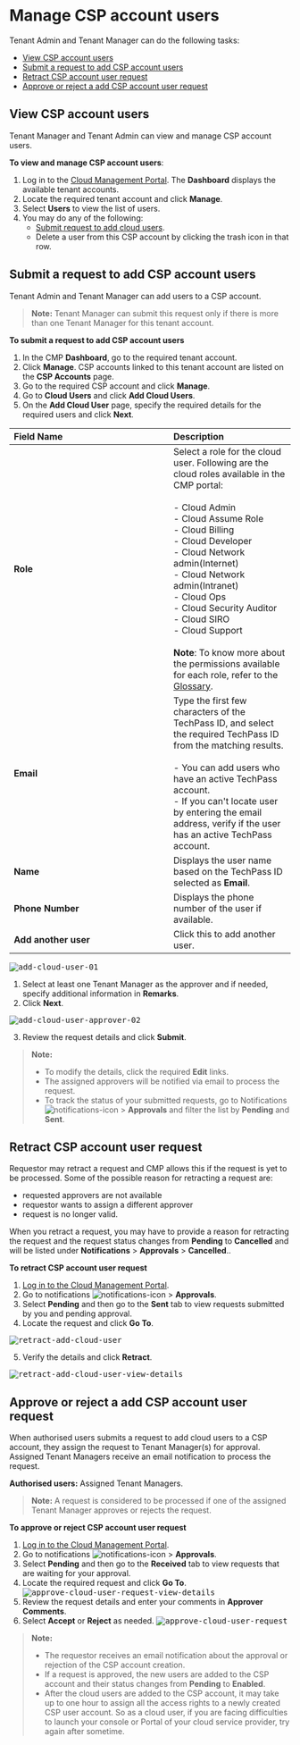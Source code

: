 # Manage CSP account users

Tenant Admin and Tenant Manager can do the following tasks:
- [View CSP account users](#view-csp-account-users)
- [Submit a request to add CSP account users](#submit-a-request-to-add-csp-account-users)
- [Retract CSP account user request](#retract-CSP-account-user-request)
- [Approve or reject a add CSP account user request](#approve-or-reject-a-add-csp-account-user-request)


## View CSP account users
Tenant Manager and Tenant Admin can view and manage CSP account users.

**To view and manage CSP account users**:
1. Log in to the [Cloud Management Portal](log-in-to-cmp). The **Dashboard** displays the available tenant accounts.
2. Locate the required tenant account and click **Manage**.
3. Select **Users** to view the list of users.
4. You may do any of the following:
   - [Submit request to add cloud users](#submit-request-to-add-cloud-users).
   - Delete a user from this CSP account by clicking the trash icon in that row.

## Submit a request to add CSP account users
Tenant Admin and Tenant Manager can add users to a CSP account.

> **Note:**
> Tenant Manager can submit this request only if there is more than one Tenant Manager for this tenant account.

**To submit a request to add CSP account users**

1. In the CMP **Dashboard**, go to the required tenant account.
2. Click **Manage**. CSP accounts linked to this tenant account are listed on the **CSP Accounts** page.
3. Go to the required CSP account and click **Manage**.
4. Go to **Cloud Users** and click **Add Cloud Users**.
5. On the **Add Cloud User** page, specify the required details for the required users and click **Next**.

| <div style="width:270px">Field Name</div>  | Description |
| :------------------------------------------ |:-------------|
| **Role**      | Select a role for the cloud user. Following are the cloud roles available in the CMP portal:<br><br>- Cloud Admin<br>- Cloud Assume Role<br>- Cloud Billing<br>- Cloud Developer<br>- Cloud Network admin(Internet)<br>- Cloud Network admin(Intranet)<br>- Cloud Ops<br>- Cloud Security Auditor<br>- Cloud SIRO<br>- Cloud Support<br><br>**Note**: To know more about the permissions available for each role, refer to the [Glossary](glossary).   |
| **Email**     | Type the first few characters of the TechPass ID, and select the required TechPass ID from the matching results. <br><br>- You can add users who have an active TechPass account. <br>- If you can't locate user by entering the email address, verify if the user has an active TechPass account.  |
| **Name** | Displays the user name based on the TechPass ID selected as **Email**. |
| **Phone Number** | Displays the phone number of the user if available. |
| **Add another user** |  Click this to add another user. |


<kbd>![add-cloud-user-01](images/add-cloud-user-01.png)</kbd>

1. Select at least one Tenant Manager as the approver and if needed, specify additional information in **Remarks**.
2. Click **Next**.

<kbd>![add-cloud-user-approver-02](images/add-cloud-user-approver-02.png)</kbd>

3. Review the request details and click **Submit**.
 > **Note:**
 >- To modify the details, click the required **Edit** links.
 >- The assigned approvers will be notified via email to process the request.
 >- To track the status of your submitted requests, go to Notifications![notifications-icon](images/notifications-icon.png) > **Approvals** and filter the list by **Pending** and **Sent**.

## Retract CSP account user request
Requestor may retract a request and CMP allows this if the request is yet to be processed. Some of the possible reason for retracting a request are:
- requested approvers are not available
- requestor wants to assign a different approver
- request is no longer valid.

When you retract a request, you may have to provide a reason for retracting the request and the request status changes from **Pending** to **Cancelled** and will be listed under **Notifications** > **Approvals** > **Cancelled**..

**To retract CSP account user request**
1. [Log in to the Cloud Management Portal](log-in-to-cmp).
2. Go to notifications ![notifications-icon](images/notifications-icon.png) > **Approvals**.
3. Select **Pending** and then go to the **Sent** tab to view requests submitted by you and pending approval.
4. Locate the request and click **Go To**.

<kbd>![retract-add-cloud-user](images/retract-add-cloud-user.png)</kbd>

5. Verify the details and click **Retract**.

<kbd>![retract-add-cloud-user-view-details](images/retract-add-cloud-user-view-details.png)</kbd>

## Approve or reject a add CSP account user request
When authorised users submits a request to add cloud users to a CSP account, they assign the request to Tenant Manager(s) for approval. Assigned Tenant Managers receive an email notification to process the request.

**Authorised users:** Assigned Tenant Managers.

> **Note:**
> A request is considered to be processed if one of the assigned Tenant Manager approves or rejects the request.

**To approve or reject CSP account user request**

1. [Log in to the Cloud Management Portal](log-in-to-cmp).
2. Go to notifications ![notifications-icon](images/notifications-icon.png) > **Approvals**.
3. Select **Pending** and then go to the **Received** tab to view requests that are waiting for your approval.
4. Locate the required request and click **Go To**.
<kbd>![approve-cloud-user-request-view-details](images/approve-cloud-user-request-view-details.png)</kbd>
5. Review the request details and enter your comments in **Approver Comments**.
6. Select **Accept** or **Reject** as needed.
<kbd>![approve-cloud-user-request](images/approve-cloud-user-request.png)</kbd>

>**Note:**
>- The requestor receives an email notification about the approval or rejection of the CSP account creation.
>- If a request is approved, the new users are added to the CSP account and their status changes from **Pending** to **Enabled**.
>- After the cloud users are added to the CSP account, it may take up to one hour to assign all the access rights to a newly created CSP user account. So as a cloud user, if you are facing difficulties to launch your console or Portal of your cloud service provider, try again after sometime.
